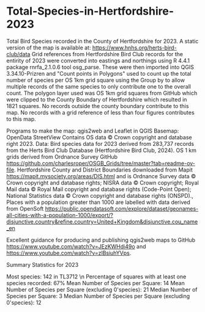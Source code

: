 # Total-Species-in-Hertfordshire-2023

Total Bird Species recorded in the County of Hertfordshire for 2023. A static version of the map is available at: https://www.hnhs.org/herts-bird-club/data Grid references from Hertfordshire Bird Club records for the entirity of 2023 were converted into eastings and northings using R 4.4.1 package rnrfa_2.1.0.6 tool osg_parse. These were then imported into QGIS 3.34.10-Prizren​ and "Count points in Polygons" used to count up the total number of species per OS 1km grid square using the Group by to allow multiple records of the same species to only contribute one to the overall count. The polygon layer used was OS 1km grid squares from GitHub which were clipped to the County Boundary of Hertfordshire which resulted in 1821 squares. No records outside the county boundary contribute to this map. No records with a grid reference of less than four figures contributes to this map. 

Programs to make the map: qgis2web and Leaflet in QGIS 
Basemap: OpenData StreetView Contains OS data © Crown copyright and database right 2023.
Data: Bird species data for 2023 derived from 283,737 records from the Herts Bird Club Database (Hertfordshire Bird Club, 2024).
OS 1 km grids derived from Ordnance Survey GitHub https://github.com/charlesroper/OSGB_Grids/tree/master?tab=readme-ov-file. 
Hertfordshire County and District Boundaries downloaded from Mapit https://mapit.mysociety.org/areas/DIS.html and is Ordnance Survey data © Crown copyright and database rights; NISRA data © Crown copyright; Royal Mail data © Royal Mail copyright and database rights (Code-Point Open); National Statistics data © Crown copyright and database rights (ONSPD)., Places with a population greater than 1000 are labelled with data derived from OpenSoft https://public.opendatasoft.com/explore/dataset/geonames-all-cities-with-a-population-1000/export/?disjunctive.country&refine.country=United+Kingdom&disjunctive.cou_name_en

Excellent guidance for producing and publishing qgis2web maps to GitHub https://www.youtube.com/watch?v=JEzKWHdi49o and https://www.youtube.com/watch?v=zlBsiuhYVps.

Summary Statistics for 2023

Most species: 142 in TL3712 \n
Percentage of squares with at least one species recorded: 67% 
Mean Number of Species per Square: 14
Mean Number of Species per Square (excluding 0'species): 21
Median Number of Species per Square: 3
Median Number of Species per Square (excluding 0'species): 12
